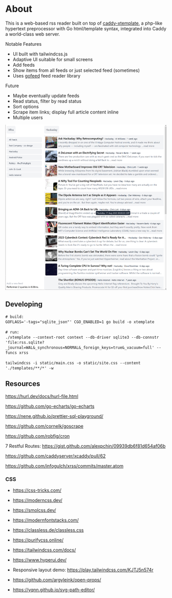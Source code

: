 # About

This is a web-based rss reader built on top of
[caddy-xtemplate](https://github.com/infogulch/caddy-xtemplate), a php-like
hypertext preprocessor with Go html/template syntax, integrated into Caddy a
world-class web server.

Notable Features

* UI built with tailwindcss.js
* Adaptive UI suitable for small screens
* Add feeds
* Show items from all feeds or just selected feed (sometimes)
* Uses [gofeed](github.com/mmcdole/gofeed) feed reader library

Future

* Maybe eventually update feeds
* Read status, filter by read status
* Sort options
* Scrape item links; display full article content inline
* Multiple users

![screenshot](screenshot.png)

## Developing

```
# build:
GOFLAGS='-tags="sqlite_json"' CGO_ENABLED=1 go build -o xtemplate

# run:
./xtemplate --context-root context --db-driver sqlite3 --db-connstr 'file:rss.sqlite?_journal=WAL&_synchronous=NORMAL&_foreign_keys=true&_vacuum=full' --funcs xrss

tailwindcss -i static/main.css -o static/site.css --content './templates/**/*' -w
```

## Resources

https://hurl.dev/docs/hurl-file.html

https://github.com/go-echarts/go-echarts

https://nene.github.io/prettier-sql-playground/

https://github.com/cornelk/goscrape

https://github.com/robfig/cron

7 Restful Routes: https://gist.github.com/alexpchin/09939db6f81d654af06b

https://github.com/caddyserver/xcaddy/pull/62

https://github.com/infogulch/xrss/commits/master.atom

### CSS

* https://css-tricks.com/
* https://moderncss.dev/
* https://smolcss.dev/
* https://modernfontstacks.com/

* https://classless.de/classless.css
* https://purifycss.online/
* https://tailwindcss.com/docs/
* https://www.hyperui.dev/
* Responsive layout demo: https://play.tailwindcss.com/KJTJ5n574r
* https://github.com/argyleink/open-props/
* https://yqnn.github.io/svg-path-editor/
